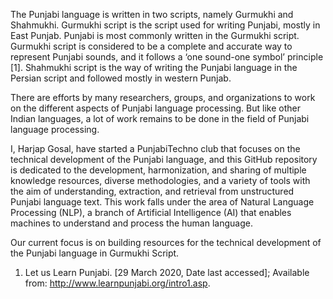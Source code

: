 The Punjabi language is written in two scripts, namely Gurmukhi and Shahmukhi. Gurmukhi script is the script used for writing Punjabi, mostly in East Punjab. Punjabi is most commonly written in the Gurmukhi script. Gurmukhi script is considered to be a complete and accurate way to represent Punjabi sounds, and it follows a ‘one sound-one symbol’ principle [1]. Shahmukhi script is the way of writing the Punjabi language in the Persian script and followed mostly in western Punjab.

There are efforts by many researchers, groups, and organizations to work on the different aspects of Punjabi language processing. But like other Indian languages, a lot of work remains to be done in the field of Punjabi language processing.

I, Harjap Gosal, have started a PunjabiTechno club that focuses on the technical development of the Punjabi language, and this GitHub repository is dedicated to the development, harmonization, and sharing of multiple knowledge resources, diverse methodologies, and a variety of tools with the aim of understanding, extraction, and retrieval from unstructured Punjabi language text. This work falls under the area of Natural Language Processing (NLP), a branch of Artificial Intelligence (AI) that enables machines to understand and process the human language.

Our current focus is on building resources for the technical development of the Punjabi language in Gurmukhi Script.


1. Let us Learn Punjabi. [29 March 2020, Date last accessed]; Available from: http://www.learnpunjabi.org/intro1.asp.

